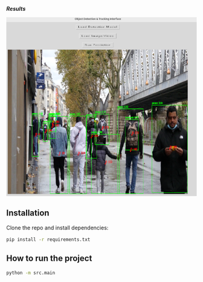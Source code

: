 ***Results***
<p align="center">
    <img src="https://github.com/dvskabangira/CodeAlpha_Object-detect-track/blob/main/prediction_output.png", width="540">




## Installation
Clone the repo and install dependencies:
```bash
pip install -r requirements.txt

```
## How to run the project

```bash
python -m src.main

```

